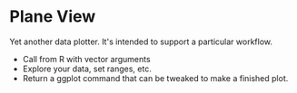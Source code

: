 # Plane View
Yet another data plotter. It's intended to support a particular workflow.
* Call from R with vector arguments
* Explore your data, set ranges, etc.
* Return a ggplot command that can be tweaked to make a finished plot.
